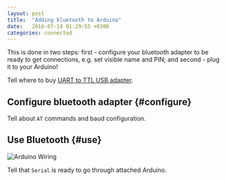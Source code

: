 ```yaml
---
layout: post
title:  "Adding bluetooth to Arduino"
date:   2016-07-14 01:29:55 +0300
categories: connected
---
```


This is done in two steps: first - configure your bluetooth adapter to be ready to get connections, e.g. set visible name and PIN; and second - plug it to your Arduino!

Tell where to buy [UART to TTL USB adapter][where-to-buy-uart-to-ttl].

Configure bluetooth adapter {#configure}
---------------------------

Tell about `AT` commands and baud configuration.

Use Bluetooth {#use}
-------------

![Arduino Wiring]({{site.baseurl}}/img/arduino-wired-bluetooth-new.png)

Tell that `Serial` is ready to go through attached Arduino.


[where-to-buy-uart-to-ttl]: http://arduino-ua.com/prod232-USB_20_-_UART_TTL_perehodnik_na_CP2102
